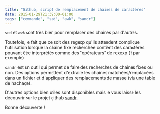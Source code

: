 ```yaml
---
title: "Github, script de remplacement de chaines de caractères"
date: 2015-01-29T21:39:00+01:00
tags: ["commande", "sed", "awk", "sandr"]
---
```

`sed` et `awk` sont très bien pour remplacer des chaines par d'autres. 

Toutefois, le fait que ce soit des regexp qu'ils attendent complique l'utilisation lorsque la chaine fixe recherchée contient des caractères pouvant être interprétés comme des "opérateurs" de rexexp (`?` par exemple)

`sandr` est un outil qui permet de faire des recherches de chaines fixes ou non. Des options permettent d'extraire les chaines matchées/remplacées dans un fichier et d'appliquer des remplacements de masse (via une table de hachage).

D'autres options bien utiles sont disponibles mais je vous laisse les découvrir sur le projet github [sandr](https://github.com/jfgiraud/sandr).

Bonne découverte !
